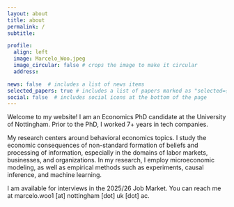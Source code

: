 ```yaml
---
layout: about
title: about
permalink: /
subtitle: 

profile:
  align: left
  image: Marcelo_Woo.jpeg
  image_circular: false # crops the image to make it circular
  address: 

news: false  # includes a list of news items
selected_papers: true # includes a list of papers marked as "selected={true}"
social: false  # includes social icons at the bottom of the page
---
```


Welcome to my website! I am an Economics PhD candidate at the University of Nottingham. Prior to the PhD, I worked 7+ years in tech companies.

My research centers around behavioral economics topics. I study the economic consequences of non-standard formation of beliefs and processing of information, especially in the domains of labor markets, businesses, and organizations. In my research, I employ microeconomic modeling, as well as empirical methods such as experiments, causal inference, and machine learning. 

<!-- My research interests center around the economic consequences of non-standard belief formation and information processing, in labor markets and organizations, using a combination of theoretical modelling and causal inference. -->


I am available for interviews in the 2025/26 Job Market. You can reach me at marcelo.woo1 [at] nottingham [dot] uk [dot] ac. 

<!-- Check out my job market candidate website at [this link](https://sites.harvard.edu/constanza-abuin/). -->
